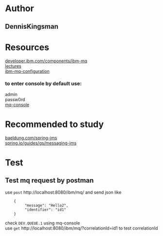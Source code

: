 # Author
## DennisKingsman
# Resources
[developer.ibm.com/components/ibm-mq](https://developer.ibm.com/components/ibm-mq/tutorials/mq-jms-application-development-with-spring-boot/)  
[lectures](https://www.youtube.com/playlist?list=PLZ_8oifs5twMmwxjHsy1CFzXceI1s96M8)  
[ibm-mq-configuration](https://github.com/ibm-messaging/mq-container/blob/master/docs/developer-config.md#details-of-the-default-configuration)  
### to enter console by default use:
admin  
passw0rd  
[mq-console](https://localhost:9443/ibmmq/console/login.html)
# Recommended to study
[baeldung.com/spring-jms](https://www.baeldung.com/spring-jms)  
[spring.io/guides/gs/messaging-jms](https://spring.io/guides/gs/messaging-jms/)  
# Test
## Test mq request by postman
use `post` http://localhost:8080/ibm/mq/ and send json like
```
    {
         "message": "Hello2",
         "identifier": "id1"
    }
```
check `DEV.QUEUE.1` using mq-console  
use `get` http://localhost:8080/ibm/mq/?correlationId=id1 to test correlationId
